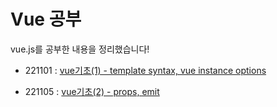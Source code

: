 # Vue 공부

vue.js를 공부한 내용을 정리했습니다!

- 221101 : [vue기초(1) - template syntax, vue instance options](https://github.com/gyur1kim/vue2-basic/tree/master/221101_vue%EA%B8%B0%EC%B4%88(1))

- 221105 : [vue기초(2) - props, emit](https://github.com/gyur1kim/vue2-basic/tree/master/221105_VueCLI)


